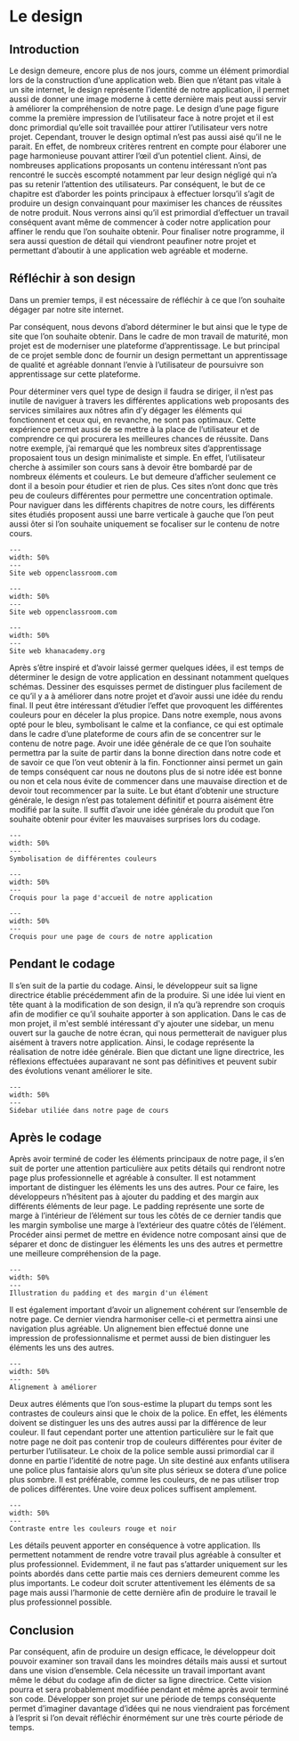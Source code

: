 # Le design
## Introduction
Le design demeure, encore plus de nos jours, comme un élément primordial lors de la construction d’une application web. Bien que n’étant pas vitale à un site internet, le design représente l’identité de notre application, il permet aussi de donner une image moderne à cette dernière mais peut aussi servir à améliorer la compréhension de notre page. Le design d’une page figure comme la première impression de l’utilisateur face à notre projet et il est donc primordial qu’elle soit travaillée pour attirer l’utilisateur vers notre projet. Cependant, trouver le design optimal n’est pas aussi aisé qu’il ne le parait. En effet, de nombreux critères rentrent en compte pour élaborer une page harmonieuse pouvant attirer l’œil d’un potentiel client. Ainsi, de nombreuses applications proposants un contenu intéressant n’ont pas rencontré le succès escompté notamment par leur design négligé qui n’a pas su retenir l’attention des utilisateurs. Par conséquent, le but de ce chapitre est d’aborder les points principaux à effectuer lorsqu’il s’agit de produire un design convainquant pour maximiser les chances de réussites de notre produit. Nous verrons ainsi qu’il est primordial d’effectuer un travail conséquent avant même de commencer à coder notre application pour affiner le rendu que l’on souhaite obtenir. Pour finaliser notre programme, il sera aussi question de détail qui viendront peaufiner notre projet et permettant d’aboutir à une application web agréable et moderne. 
## Réfléchir à son design
Dans un premier temps, il est nécessaire de réfléchir à ce que l’on souhaite dégager par notre site internet.  

Par conséquent, nous devons d’abord déterminer le but ainsi que le type de site que l’on souhaite obtenir. Dans le cadre de mon travail de maturité, mon projet est de moderniser une plateforme d’apprentissage. Le but principal de ce projet semble donc de fournir un design permettant un apprentissage de qualité et agréable donnant l’envie à l’utilisateur de poursuivre son apprentissage sur cette plateforme. 

Pour déterminer vers quel type de design il faudra se diriger, il n’est pas inutile de naviguer à travers les différentes applications web proposants des services similaires aux nôtres afin d’y dégager les éléments qui fonctionnent et ceux qui, en revanche, ne sont pas optimaux. Cette expérience permet aussi de se mettre à la place de l’utilisateur et de comprendre ce qui procurera les meilleures chances de réussite. Dans notre exemple, j’ai remarqué que les nombreux sites d’apprentissage proposaient tous un design minimaliste et simple. En effet, l’utilisateur cherche à assimiler son cours sans à devoir être bombardé par de nombreux éléments et couleurs. Le but demeure d’afficher seulement ce dont il a besoin pour étudier et rien de plus. Ces sites n’ont donc que très peu de couleurs différentes pour permettre une concentration optimale. Pour naviguer dans les différents chapitres de notre cours, les différents sites étudiés proposent aussi une barre verticale à gauche que l’on peut aussi ôter si l’on souhaite uniquement se focaliser sur le contenu de notre cours.
```{figure} images/openclassroom_1.png
---
width: 50%
---
Site web oppenclassroom.com
```
```{figure} images/openclassroom_2.png
---
width: 50%
---
Site web oppenclassroom.com
```
```{figure} images/khan_1.png
---
width: 50%
---
Site web khanacademy.org
```
Après s’être inspiré et d’avoir laissé germer quelques idées, il est temps de déterminer le design de votre application en dessinant notamment quelques schémas. Dessiner des esquisses permet de distinguer plus facilement de ce qu’il y a à améliorer dans notre projet et d’avoir aussi une idée du rendu final. Il peut être intéressant d’étudier l’effet que provoquent les différentes couleurs pour en déceler la plus propice. Dans notre exemple, nous avons opté pour le bleu, symbolisant le calme et la confiance, ce qui est optimale dans le cadre d’une plateforme de cours afin de se concentrer sur le contenu de notre page. Avoir une idée générale de ce que l’on souhaite permettra par la suite de partir dans la bonne direction dans notre code et de savoir ce que l’on veut obtenir à la fin. Fonctionner ainsi permet un gain de temps conséquent car nous ne doutons plus de si notre idée est bonne ou non et cela nous évite de commencer dans une mauvaise direction et de devoir tout recommencer par la suite. Le but étant d’obtenir une structure générale, le design n’est pas totalement définitif et pourra aisément être modifié par la suite. Il suffit d’avoir une idée générale du produit que l’on souhaite obtenir pour éviter les mauvaises surprises lors du codage. 

```{figure} images/couleur_sym.gif
---
width: 50%
---
Symbolisation de différentes couleurs
```
```{figure} images/design_3.png
---
width: 50%
---
Croquis pour la page d'accueil de notre application
```
```{figure} images/design_2.png
---
width: 50%
---
Croquis pour une page de cours de notre application
```
## Pendant le codage
Il s’en suit de la partie du codage. Ainsi, le développeur suit sa ligne directrice établie précédemment afin de la produire. Si une idée lui vient en tête quant à la modification de son design, il n’a qu’à reprendre son croquis afin de modifier ce qu’il souhaite apporter à son application. Dans le cas de mon projet, il m'est semblé intéressant d'y ajouter une sidebar, un menu ouvert sur la gauche de notre écran, qui nous permetterait de naviguer plus aisément à travers notre application. Ainsi, le codage représente la réalisation de notre idée générale. Bien que dictant une ligne directrice, les réflexions effectuées auparavant ne sont pas définitives et peuvent subir des évolutions venant améliorer le site. 
```{figure} images/sidebar_screen.png
---
width: 50%
---
Sidebar utiliée dans notre page de cours
```

## Après le codage
 Après avoir terminé de coder les éléments principaux de notre page, il s’en suit de porter une attention particulière aux petits détails qui rendront notre page plus professionnelle et agréable à consulter. Il est notamment important de distinguer les éléments les uns des autres. Pour ce faire, les développeurs n’hésitent pas à ajouter du padding et des margin aux différents éléments de leur page. Le padding représente une sorte de marge à l’intérieur de l’élément sur tous les côtés de ce dernier tandis que les margin symbolise une marge à l’extérieur des quatre côtés de l’élément. Procéder ainsi permet de mettre en évidence notre composant ainsi que de séparer et donc de distinguer les éléments les uns des autres et permettre une meilleure compréhension de la page.
```{figure} images/padding.png
---
width: 50%
---
Illustration du padding et des margin d'un élément
```
Il est également important d’avoir un alignement cohérent sur l’ensemble de notre page. Ce dernier viendra harmoniser celle-ci et permettra ainsi une navigation plus agréable. Un alignement bien effectué donne une impression de professionnalisme et permet aussi de bien distinguer les éléments les uns des autres.
```{figure} images/alignement_f.png
---
width: 50%
---
Alignement à améliorer
```
Deux autres éléments que l’on sous-estime la plupart du temps sont les contrastes de couleurs ainsi que le choix de la police. En effet, les éléments doivent se distinguer les uns des autres aussi par la différence de leur couleur. Il faut cependant porter une attention particulière sur le fait que notre page ne doit pas contenir trop de couleurs différentes pour éviter de perturber l’utilisateur. Le choix de la police semble aussi primordial car il donne en partie l’identité de notre page. Un site destiné aux enfants utilisera une police plus fantaisie alors qu’un site plus sérieux se dotera d’une police plus sombre. Il est préférable, comme les couleurs, de ne pas utiliser trop de polices différentes. Une voire deux polices suffisent amplement. 
```{figure} images/contraste.png
---
width: 50%
---
Contraste entre les couleurs rouge et noir
```
Les détails peuvent apporter en conséquence à votre application. Ils permettent notamment de rendre votre travail plus agréable à consulter et plus professionnel. Evidemment, il ne faut pas s’attarder uniquement sur les points abordés dans cette partie mais ces derniers demeurent comme les plus importants. Le codeur doit scruter attentivement les éléments de sa page mais aussi l’harmonie de cette dernière afin de produire le travail le plus professionnel possible. 
## Conclusion
Par conséquent, afin de produire un design efficace, le développeur doit pouvoir examiner son travail dans les moindres détails mais aussi et surtout dans une vision d’ensemble. Cela nécessite un travail important avant même le début du codage afin de dicter sa ligne directrice. Cette vision pourra et sera probablement modifiée pendant et même après avoir terminé son code. Développer son projet sur une période de temps conséquente permet d’imaginer davantage d’idées qui ne nous viendraient pas forcément à l’esprit si l’on devait réfléchir énormément sur une très courte période de temps. 
 